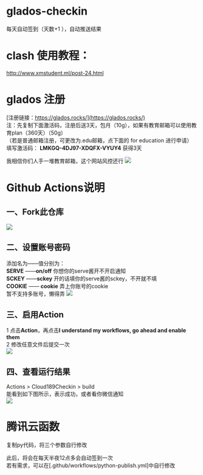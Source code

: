 # glados-checkin
  每天自动签到（天数+1 ），自动推送结果  

# clash 使用教程：  
  http://www.xmstudent.ml/post-24.html


# glados 注册
  [注册链接：https://glados.rocks/](https://glados.rocks/)   
  注：先复制下面激活码，注册后送3天，包月（10g），如果有教育邮箱可以使用教育plan（360天）（50g）  
      （若是普通邮箱注册，可更改为.edu邮箱，点下面的 for education 进行申请）  
  填写激活码：  **LMKGQ-4DJ97-XDQFX-VYUY4** 获得3天  
  
  我相信你们人手一堆教育邮箱，这个网站风控还行 
![](http://tu.yaohuo.me/imgs/2020/06/ed0e944eec323a16.png)

# Github Actions说明
## 一、Fork此仓库
![](http://tu.yaohuo.me/imgs/2020/06/f059fe73afb4ef5f.png)
## 二、设置账号密码

添加名为——值分别为：  
**SERVE**  ——**on/off** 你想你的serve酱开不开启通知  
**SCKEY**  ——**sckey**  开的话填你的serve酱的sckey，不开就不填   
**COOKIE** —— **cookie** 弄上你账号的cookie  
暂不支持多账号，懒得弄
![](http://tu.yaohuo.me/imgs/2020/06/748bf9c0ca6143cd.png)

## 三、启用Action
1 点击**Action**，再点击**I understand my workflows, go ahead and enable them**  
2 修改任意文件后提交一次  
![](http://tu.yaohuo.me/imgs/2020/06/34ca160c972b9927.png)

## 四、查看运行结果
Actions > Cloud189Checkin > build  
能看到如下图所示，表示成功，或者看你微信通知  
![](http://tu.yaohuo.me/imgs/2020/06/289432b53bded61c.png)  
  
# 腾讯云函数
复制py代码，将三个参数自行修改  



此后，将会在每天半夜12点多会自动签到一次  
若有需求，可以在[.github/workflows/python-publish.yml]中自行修改  
